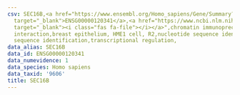 ```yaml
---
csv: SEC16B,<a href="https://www.ensembl.org/Homo_sapiens/Gene/Summary?db=core;g=ENSG00000120341"
  target="_blank">ENSG00000120341</a>,<a href="https://www.ncbi.nlm.nih.gov/pubmed/22863008"
  target="_blank"><i class="fas fa-file"></i></a>",chromatin immunoprecipitation assay,direct
  interaction,breast epithelium, HME1 cell, R2,nucleotide sequence identification,nucleotide
  sequence identification,transcriptional regulation,
data_alias: SEC16B
data_id: ENSG00000120341
data_numevidence: 1
data_species: Homo sapiens
data_taxid: '9606'
title: SEC16B
---
```

